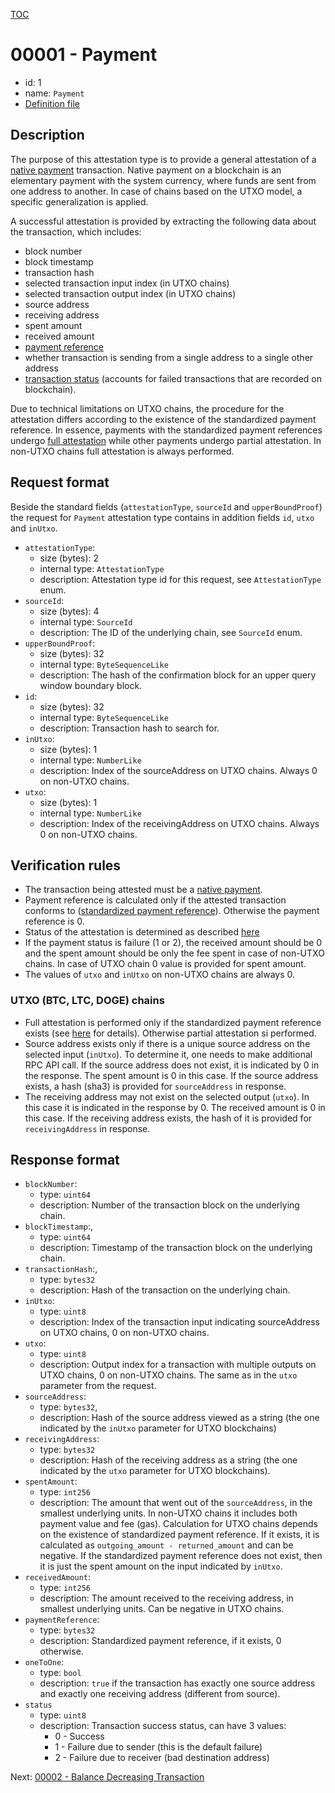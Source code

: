 [TOC](../README.md)

# 00001 - Payment

- id: 1
- name: `Payment`  
- [Definition file](../../lib/verification/attestation-types/t-00001-payment.ts)
## Description

The purpose of this attestation type is to provide a general attestation of a [native payment](../definitions/native-payment.md) transaction. Native payment on a blockchain is an elementary payment with the system currency, where funds are sent from one address to another. In case of chains based on the UTXO model, a specific generalization is applied.

A successful attestation is provided by extracting the following data about the transaction, which includes:
- block number
- block timestamp
- transaction hash
- selected transaction input index (in UTXO chains)
- selected transaction output index (in UTXO chains)
- source address
- receiving address
- spent amount
- received amount
- [payment reference](../definitions/payment-reference.md)
- whether transaction is sending from a single address to a single other address
- [transaction status](../definitions/transaction-status.md) (accounts for failed transactions that are recorded on blockchain).

Due to technical limitations on UTXO chains, the procedure for the attestation differs according to the existence of the standardized payment reference. In essence, payments with the standardized payment references undergo [full attestation](../definitions/account-based-vs-utxo-chains.md) while other payments undergo partial attestation. In non-UTXO chains full attestation is always performed.
## Request format

Beside the standard fields (`attestationType`, `sourceId` and `upperBoundProof`) the request for `Payment` attestation type contains in addition fields `id`, `utxo` and `inUtxo`.

- `attestationType`:
  - size (bytes): 2
  - internal type: `AttestationType`  
  - description: Attestation type id for this request, see `AttestationType` enum.
- `sourceId`:
  - size (bytes): 4
  - internal type: `SourceId`
  - description: The ID of the underlying chain, see `SourceId` enum.
- `upperBoundProof`:
  - size (bytes): 32
  - internal type: `ByteSequenceLike`
  - description: The hash of the confirmation block for an upper query window boundary block.
- `id`:
  - size (bytes): 32
  - internal type: `ByteSequenceLike`
  - description: Transaction hash to search for.
- `inUtxo`:
  - size (bytes): 1
  - internal type: `NumberLike`
  - description: Index of the sourceAddress on UTXO chains. Always 0 on non-UTXO chains.
- `utxo`:
  - size (bytes): 1
  - internal type: `NumberLike`
  - description: Index of the receivingAddress on UTXO chains. Always 0 on non-UTXO chains.

## Verification rules

- The transaction being attested must be a [native payment](../definitions/native-payment.md). 
- Payment reference is calculated only if the attested transaction conforms to ([standardized payment reference](../definitions/payment-reference.md)). Otherwise the payment reference is 0.
- Status of the attestation is determined as described [here](../definitions/transaction-status.md)
- If the payment status is failure (1 or 2), the received amount should be 0 and the spent amount should be only the fee spent in case of non-UTXO chains. In case of UTXO chain 0 value is provided for spent amount.
- The values of `utxo` and `inUtxo` on non-UTXO chains are always 0.
### UTXO (BTC, LTC, DOGE) chains

- Full attestation is performed only if the standardized payment reference exists (see [here](../definitions/account-based-vs-utxo-chains.md) for details). Otherwise partial attestation si performed. 
- Source address exists only if there is a unique source address on the selected input (`inUtxo`). To determine it, one needs to make additional RPC API call. If the source address does not exist, it is indicated by 0 in the response. The spent amount is 0 in this case. If the source address exists, a hash (sha3) is provided for `sourceAddress` in response.
- The receiving address may not exist on the selected output (`utxo`). In this case it is indicated in the response by 0. 
The received amount is 0 in this case. If the receiving address exists, the hash of it is provided for `receivingAddress` in response.

## Response format

- `blockNumber`:
  - type: `uint64`
  - description: Number of the transaction block on the underlying chain.
- `blockTimestamp`:,
  - type: `uint64`
  - description: Timestamp of the transaction block on the underlying chain.
- `transactionHash`:,
  - type: `bytes32`
  - description: Hash of the transaction on the underlying chain.
- `inUtxo`:
  - type: `uint8`
  - description: Index of the transaction input indicating sourceAddress on UTXO chains, 0 on non-UTXO chains.
- `utxo`:
  - type: `uint8`
  - description: Output index for a transaction with multiple outputs on UTXO chains, 0 on non-UTXO chains. The same as in the `utxo` parameter from the request.
- `sourceAddress`:
  - type: `bytes32`,
  - description: Hash of the source address viewed as a string (the one indicated by the `inUtxo` parameter for UTXO blockchains)
- `receivingAddress`:
  - type: `bytes32`
  - description: Hash of the receiving address as a string (the one indicated by the `utxo` parameter for UTXO blockchains).
- `spentAmount`:
  - type: `int256`
  - description: The amount that went out of the `sourceAddress`, in the smallest underlying units. In non-UTXO chains it includes both payment value and fee (gas). Calculation for UTXO chains depends on the existence of standardized payment reference. If it exists, it is calculated as `outgoing_amount - returned_amount` and can be negative. If the standardized payment reference does not exist, then it is just the spent amount on the input indicated by `inUtxo`.
- `receivedAmount`:
  - type: `int256`
  - description: The amount received to the receiving address, in smallest underlying units. Can be negative in UTXO chains.
- `paymentReference`: 
  - type: `bytes32`
  - description: Standardized payment reference, if it exists, 0 otherwise.
- `oneToOne`:
  - type: `bool`
  - description: `true` if the transaction has exactly one source address and 
exactly one receiving address (different from source).
- `status`
  - type: `uint8`
  - description: Transaction success status, can have 3 values:
    - 0 - Success
    - 1 - Failure due to sender (this is the default failure)
    - 2 - Failure due to receiver (bad destination address)

Next: [00002 - Balance Decreasing Transaction](./00002-balance-decreasing-transaction.md)
